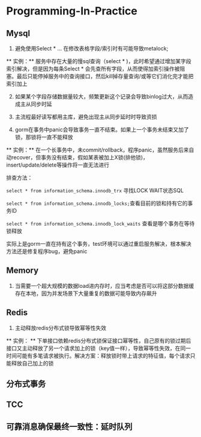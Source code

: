 # Programming-In-Practice

## Mysql
1. 避免使用Select * ... 在修改表格字段/索引时有可能导致metalock; 

** 实例：** 服务中存在大量的慢sql查询（select * )，此时希望通过增加某字段索引解决，但是因为每条Select * 会先查所有字段，从而使得加索引操作被阻塞。最后只能停掉服务中的查询接口，然后kill掉存量查询/或等它们消化完才能把索引加上

2. 如果某个字段存储数据量较大，频繁更新这个记录会导致binlog过大，从而造成主从同步时延

3. 主流程最好读写都用主库，避免出现主从同步延时时导致资损

4. gorm在事务中panic会导致事务一直不结束。如果上一个事务未结束又加了锁，那锁将一直不能释放

** 实例：** 在一个长事务中，未commit/rollback，程序panic，虽然服务后来自动recover，但事务没有结束，假如某表被加上X锁(排他锁)，insert/update/delete等操作将一直无法进行

排查方法：

`select * from information_schema.innodb_trx` 寻找LOCK WAIT状态SQL

`select * from information_schema.innodb_locks;`查看目前的锁和持有它的事务ID

`select * from information_schema.innodb_lock_waits` 查看是哪个事务在等待锁释放

实际上是gorm一直在持有这个事务，test环境可以通过重启服务解决，根本解决方法还是修复程序bug，避免panic

## Memory
1. 当需要一个超大规模的数据load进内存时，应当考虑是否可以将这部分数据缓存在本地，因为并发场景下大量重复的数据可能导致内存飙升

## Redis
1. 主动释放redis分布式锁导致幂等性失效

** 实例： ** 下单接口依赖redis分布式锁保证接口幂等性，自己原有的锁过期后接口又主动释放了另一个请求加上的锁（key值一样），导致幂等性失效，在同一时间可能有多笔请求被执行。解决方案：释放锁时带上请求的特征值，每个请求只能释放自己加上的锁

## 分布式事务

## TCC

## 可靠消息确保最终一致性：延时队列
